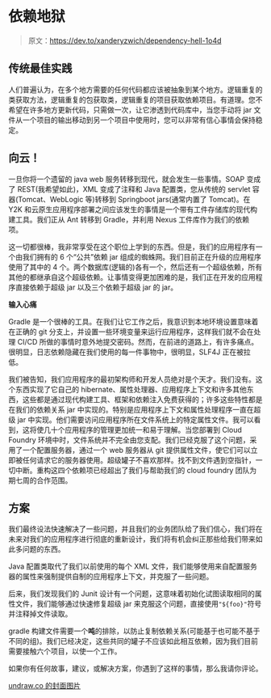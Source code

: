 # 依赖地狱

> 原文：<https://dev.to/xanderyzwich/dependency-hell-1o4d>

## 传统最佳实践

人们普遍认为，在多个地方需要的任何代码都应该被抽象到某个地方。逻辑重复的类获取方法，逻辑重复的包获取类，逻辑重复的项目获取依赖项目。有道理。您不希望在许多地方更新代码，只需做一次，让它渗透到代码库中，当您手动将 jar 文件从一个项目的输出移动到另一个项目中使用时，您可以非常有信心事情会保持稳定。

## 向云！

一旦你将一个遗留的 java web 服务转移到现代，就会发生一些事情。SOAP 变成了 REST(我希望如此)，XML 变成了注释和 Java 配置类，您从传统的 servlet 容器(Tomcat、WebLogic 等)转移到 Springboot jars(通常内置了 Tomcat)。在 Y2K 和云原生应用程序部署之间应该发生的事情是一个带有工件存储库的现代构建工具。我们正从 Ant 转移到 Gradle，并利用 Nexus 工件库作为我们的依赖项。

这一切都很棒，我非常享受在这个职位上学到的东西。但是，我们的应用程序有一个由我们拥有的 6 个“公共”依赖 jar 组成的蜘蛛网。我们目前正在升级的应用程序使用了其中的 4 个。两个数据库(逻辑的)各有一个，然后还有一个超级依赖，所有其他的都继承自这个超级依赖。让事情变得更加困难的是，我们正在开发的应用程序直接依赖于超级 jar 以及三个依赖于超级 jar 的 jar。

**输入心痛**

Gradle 是一个很棒的工具。在我们让它工作之后，我意识到本地环境设置意味着在正确的 git 分支上，并设置一些环境变量来运行应用程序，这样我们就不会在处理 CI/CD 所做的事情时意外地提交密码。然而，在前进的道路上，有许多痛点。很明显，日志依赖隐藏在我们使用的每一件事物中，很明显，SLF4J 正在被拉低。

我们被告知，我们应用程序的最初架构师和开发人员绝对是个天才。我们没有。这个东西实现了它自己的 hibernate、属性处理器、应用程序上下文和许多其他东西，这些都是通过现代构建工具、框架和依赖注入免费获得的；许多这些特性都是在我们的依赖关系 jar 中实现的。特别是应用程序上下文和属性处理程序一直在超级 jar 中实现。他们需要访问应用程序所在文件系统上的特定属性文件。我可以看到，这将使几十个应用程序的管理更加统一和易于理解。当您部署到 Cloud Foundry 环境中时，文件系统并不完全由您支配。我们已经克服了这个问题，采用了一个配置服务器，通过一个 web 服务器从 git 提供属性文件，使它们可以立即被任何请求它的服务器使用。超级罐子不喜欢那样。找不到文件遇到空指针，一切中断。重构这四个依赖项已经超出了我们与帮助我们的 cloud foundry 团队为期七周的合作范围。

## 方案

我们最终设法快速解决了一些问题，并且我们的业务团队给了我们信心，我们将在未来对我们的应用程序进行彻底的重新设计，我们将有机会纠正那些给我们带来如此多问题的东西。

Java 配置类取代了我们以前使用的每个 XML 文件，我们能够使用来自配置服务器的属性来强制提供自制的应用程序上下文，并克服了一些问题。

后来，我们发现我们的 Junit 设计有一个问题，这意味着初始化试图读取相同的属性文件，我们能够通过快速修复超级 jar 来克服这个问题，直接使用`"${foo}"`符号并注释掉文件读取。

gradle 构建文件需要一个**吨**的排除，以防止复制依赖关系(可能基于也可能不基于不同的组)。我们已经决定，这些共同的罐子不应该如此相互依赖，因为我们目前需要接触六个项目，以使一个工作。

如果你有任何故事，建议，或解决方案，你遇到了这样的事情，那么我请你评论。

[undraw.co 的封面图片](https://undraw.co/)